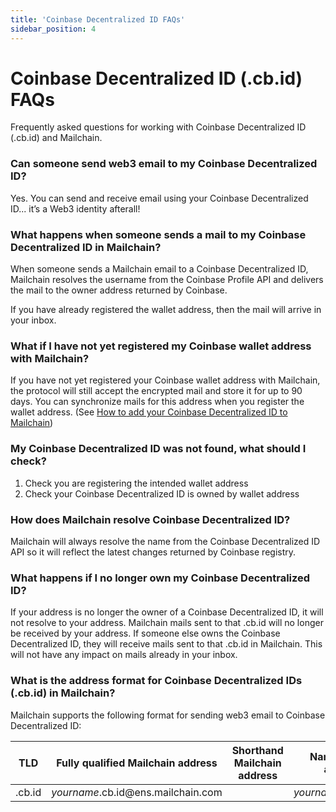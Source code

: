 ```yaml
---
title: 'Coinbase Decentralized ID FAQs'
sidebar_position: 4
---
```


# Coinbase Decentralized ID (.cb.id) FAQs

Frequently asked questions for working with Coinbase Decentralized ID (.cb.id) and Mailchain.

### Can someone send web3 email to my Coinbase Decentralized ID?

Yes. You can send and receive email using your Coinbase Decentralized ID... it’s a Web3 identity afterall!

### What happens when someone sends a mail to my Coinbase Decentralized ID in Mailchain?

When someone sends a Mailchain email to a Coinbase Decentralized ID, Mailchain resolves the username from the Coinbase Profile API and delivers the mail to the owner address returned by Coinbase.

If you have already registered the wallet address, then the mail will arrive in your inbox.

### What if I have not yet registered my Coinbase wallet address with Mailchain?

If you have not yet registered your Coinbase wallet address with Mailchain, the protocol will still accept the encrypted mail and store it for up to 90 days. You can synchronize mails for this address when you register the wallet address. (See [How to add your Coinbase Decentralized ID to Mailchain](/user/guides/wallets-and-identities/coinbase-decentralized-id/coinbase-decentralized-id-getting-started#how-to-add-your-coinbase-username-to-mailchain))

### My Coinbase Decentralized ID was not found, what should I check?

1. Check you are registering the intended wallet address
2. Check your Coinbase Decentralized ID is owned by wallet address

### How does Mailchain resolve Coinbase Decentralized ID?

Mailchain will always resolve the name from the Coinbase Decentralized ID API so it will reflect the latest changes returned by Coinbase registry.

### What happens if I no longer own my Coinbase Decentralized ID?

If your address is no longer the owner of a Coinbase Decentralized ID, it will not resolve to your address. Mailchain mails sent to that .cb.id will no longer be received by your address. If someone else owns the Coinbase Decentralized ID, they will receive mails sent to that .cb.id in Mailchain. This will not have any impact on mails already in your inbox.

### What is the address format for Coinbase Decentralized IDs (.cb.id) in Mailchain?

Mailchain supports the following format for sending web3 email to Coinbase Decentralized ID:

| TLD    | Fully qualified Mailchain address               | Shorthand Mailchain address | Name service address              |
| ------ | ----------------------------------------------- | --------------------------- | --------------------------------- |
| .cb.id | _yourname_.cb.id<span>@</span>ens.mailchain.com |                             | _yourname_.cb.id<span>@</span>ens |
